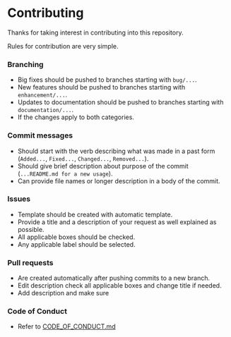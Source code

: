 # Contributing
Thanks for taking interest in contributing into this repository.

Rules for contribution are very simple.


### Branching
* Big fixes should be pushed to branches starting with `bug/...`.
* New features should be pushed to branches starting with `enhancement/...`.
* Updates to documentation should be pushed to branches starting with `documentation/...`.
* If the changes apply to both categories.


### Commit messages
* Should start with the verb describing what was made in a past form (`Added...`, `Fixed...`, `Changed...`, `Removed...`).
* Should give brief description about purpose of the commit (`...README.md for a new usage`).
* Can provide file names or longer description in a body of the commit.


### Issues
* Template should be created with automatic template.
* Provide a title and a description of your request as well explained as possible.
* All applicable boxes should be checked.
* Any applicable label should be selected.


### Pull requests
* Are created automatically after pushing commits to a new branch.
* Edit description check all applicable boxes and change title if needed.
* Add description and make sure


### Code of Conduct
* Refer to [CODE_OF_CONDUCT.md](../blob/master/.github/CODE_OF_CONDUCT.md)
